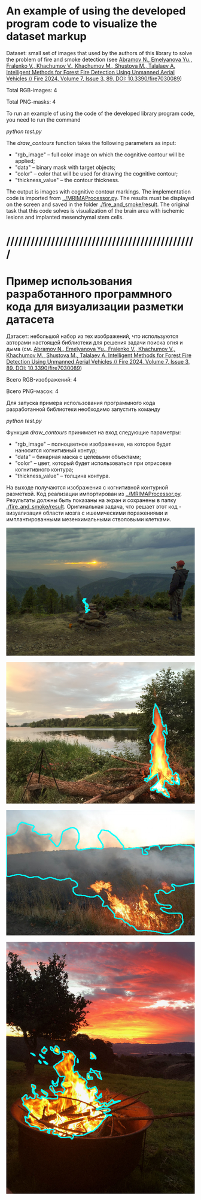 # An example of using the developed program code to visualize the dataset markup

Dataset: small set of images that used by the authors of this library to solve the problem of fire and smoke detection (see [Abramov N., Emelyanova Yu., Fralenko V., Khachumov V., Khachumov M., Shustova M., Talalaev A. Intelligent Methods for Forest Fire Detection Using Unmanned Aerial Vehicles // Fire 2024, Volume 7, Issue 3, 89. DOI: 10.3390/fire7030089](https://doi.org/10.3390/fire7030089))

Total RGB-images: 4

Total PNG-masks: 4

To run an example of using the code of the developed library program code, you need to run the command

_python test.py_

The _draw_contours_ function takes the following parameters as input:
   - "rgb_image" – full color image on which the cognitive contour will be applied;
   - "data" – binary mask with target objects;
   - "color" – color that will be used for drawing the cognitive contour;
   - "thickness_value" – the contour thickness.

The output is images with cognitive contour markings. The implementation code is imported from [../MRIMAProcessor.py](https://github.com/Alarmod/MRI_MedicalAnalysis/blob/main/automated_workplace/MRIMAProcessor.py).
The results must be displayed on the screen and saved in the folder [./fire_and_smoke/result](https://github.com/Alarmod/MRI_MedicalAnalysis/tree/main/automated_workplace/contours_viewer/fire_and_smoke/result).
The original task that this code solves is visualization of the brain area with ischemic lesions and implanted mesenchymal stem cells.

# ///////////////////////////////////////////////

# Пример использования разработанного программного кода для визуализации разметки датасета

Датасет: небольшой набор из тех изображений, что используются авторами настоящей библиотеки для решения задачи поиска огня и дыма (см. [Abramov N., Emelyanova Yu., Fralenko V., Khachumov V., Khachumov M., Shustova M., Talalaev A. Intelligent Methods for Forest Fire Detection Using Unmanned Aerial Vehicles // Fire 2024, Volume 7, Issue 3, 89. DOI: 10.3390/fire7030089](https://doi.org/10.3390/fire7030089))

Всего RGB-изображений: 4

Всего PNG-масок: 4

Для запуска примера использования программного кода разработанной библиотеки необходимо запустить команду 

_python test.py_

Функция _draw_contours_ принимает на вход следующие параметры: 
   - "rgb_image" – полноцветное изображение, на которое будет наносится когнитивный контур;
   - "data" – бинарная маска с целевыми объектами; 
   - "color" – цвет, который будет использоваться при отрисовке когнитивного контура;
   - "thickness_value" – толщина контура.

На выходе получаются изображения с когнитивной контурной разметкой. Код реализации импортирован из [../MRIMAProcessor.py](https://github.com/Alarmod/MRI_MedicalAnalysis/blob/main/automated_workplace/MRIMAProcessor.py).
Результаты должны быть показаны на экран и сохранены в папку [./fire_and_smoke/result](https://github.com/Alarmod/MRI_MedicalAnalysis/tree/main/automated_workplace/contours_viewer/fire_and_smoke/result).
Оригинальная задача, что решает этот код - визуализация области мозга с ишемическими поражениями и имплантированными мезенхимальными стволовыми клетками.

![plot](./fire_and_smoke/result/015.png)

![plot](./fire_and_smoke/result/028.png)

![plot](./fire_and_smoke/result/123.png)

![plot](./fire_and_smoke/result/155.png)
